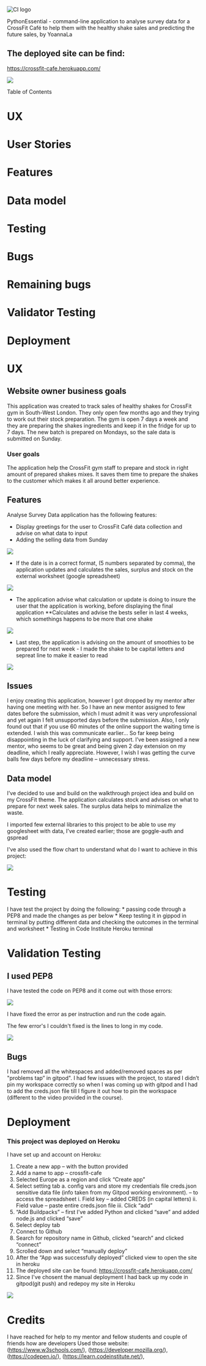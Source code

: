 ![CI logo](https://codeinstitute.s3.amazonaws.com/fullstack/ci_logo_small.png)

PythonEssential - command-line application to analyse survey data for a CrossFit Café to help them with the healthy shake sales and predicting  the future sales, by YoannaLa

## The deployed site can be find:
https://crossfit-cafe.herokuapp.com/


<img src="Responsive .jpg">

Table of Contents
# UX
# User Stories
# Features
# Data model
# Testing
# Bugs
# Remaining bugs
# Validator Testing 
# Deployment

# UX
## Website owner business goals
This application was created to track sales of healthy shakes for CrossFit gym in South-West London. They only open few months ago and they trying to work out their stock preparation. The gym is open 7 days a week and they are preparing the shakes ingredients and keep it in the fridge for up to 7 days. The new batch is prepared on Mondays, so the sale data is submitted on Sunday. 

### User goals
The application help the CrossFit gym staff to prepare and stock in right amount of prepared shakes mixes. It saves them time to prepare the shakes to the customer which makes it all around better experience.

## Features
Analyse Survey Data application has the following features:
* Display greetings for the user to CrossFit Café data collection and advise on what data to input 
* Adding the selling data from Sunday

<img src="ScreenShot1.jpg">

* If the date is in a correct format, (5 numbers separated by comma), the application updates and calculates the sales, surplus and stock on the external worksheet (google spreadsheet)

<img src="ScreenShot2.jpg">

* The application advise what calculation or update is doing to insure the user that the application is working, before displaying the final application 
**Calculates and advise the bests seller in last 4 weeks, which somethings happens to be more that one shake 

<img src="ScreenShot3.jpg">

* Last step, the application is advising on the amount of smoothies to be prepared for next week - I made the shake to be capital letters and sepreat line to make it easier to read 

<img src="ScreenShot4.jpg">

## Issues
I enjoy creating this application, however I got dropped by my mentor after having one meeting with her. So I have an new mentor assigned to few dates before the submission, which I must admit it was very unprofessional and yet again I felt unsupported days before the submission. Also, I only found out that if you use 60 minutes of the online support the waiting time is extended. I wish this was communicate earlier…  So far keep being disappointing in the luck of clarifying and support. I’ve been assigned a new mentor, who seems to be great and being given 2 day extension on my deadline, which I really appreciate. However, I wish I was getting the curve balls few days before my deadline – unnecessary stress. 

## Data model
I’ve decided to use and build on the walkthrough project idea and build on my CrossFit theme.
The application calculates stock and advises on what to prepare for next week sales. The surplus data helps to minimalize the waste. 

I imported few external libraries to this project to be able to use my googlesheet with data, I’ve created earlier; those are goggle-auth and gspread

I've also used the flow chart to understand what do I want to achieve in this project:

<img src="flowChart.jpg">

# Testing
I have test the project by doing the following:
    * passing code through a PEP8 and made the changes as per below
    * Keep testing it in gippod in terminal by putting different data and checking the outcomes in the terminal and worksheet
    * Testing in Code Institute Heroku terminal 

    
# Validation Testing 
## I used PEP8
I have tested the code on PEP8 and it come out with those errors:

<img src="ErrorsPPE8.jpg">

I have fixed the error as per instruction and run the code again.

The few error's I couldn't fixed is the lines to long in my code.

<img src="PEP8ScreenShootErrors2.jpg">


## Bugs
I had removed all the whitespaces and added/removed spaces as per "problems tap” in gitpod". I had few issues with the project, to stared I didn’t pin my workspace correctly so when I was coming up with gitpod and I had to add the creds.json file till I figure it out how to pin the workspace (different to the video provided in the course). 

# Deployment
### This project was deployed on Heroku
I have set up and account on Heroku:
1.  Create a new app – with the button provided
2.  Add a name to app – crossfit-cafe
3.  Selected Europe as a region and click “Create app”
4.  Select setting tab 
a.   config vars and store my credentials file creds.json sensitive data file (info taken from my Gitpod working environment). – to access the spreadsheet
i.  Field key – added CREDS (in capital letters)
ii. Field value – paste entire creds.json file
iii.    Click “add”
5.  “Add Buildpacks” – first I’ve added Python and clicked “save” and added node.js and clicked “save” 
6.  Select deploy tab
7.  Connect to Github
8.  Search for repository name in Github, clicked “search” and clicked “connect”
9.  Scrolled down and select “manually deploy”
10. After the “App was  successfully deployed”  clicked view to open the site in heroku
11. The deployed site can be found: https://crossfit-cafe.herokuapp.com/
12. Since I've chosent the manual deployment I had back up my code in gitpod(git push) and redepoy my site in Heroku

<img src="HerokuScreenShot.jpg">

# Credits
I have reached for help to my mentor and fellow students and couple of friends how are developers
Used those website: (https://www.w3schools.com/), (https://developer.mozilla.org/), (https://codepen.io/), (https://learn.codeinstitute.net/),


